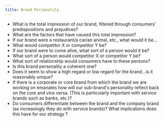 ```yaml
---
title: Brand Personality
---
```


- What is the total impression of our brand, filtered through consumers' predispositions and prejudices?
- What are the factors that have caused this total impression?
- If our brand were a restaurant/a car/an animal, etc., what would it be...
- What would competitor X or competitor Y be?
- If our brand were to come alive, what sort of a person would it be?
- What sort of a person would competitor X or competitor Y be?
- What sort of relationship would consumers have to these persons?
- Is this brand personality a coherent one?
- Does it seem to show a high regard or low regard for the brand...is it reasonably unique?
- If there is a corporate or core brand from which the brand we are working on emanates how will our sub-brand's personality reflect back on the core and vice versa. (This is particularly important with service brands such as banks, etc.)?
- Do consumers differentiate between the brand and the company brand (as increasingly they do with service brands)? What implications does this have for our strategy ?
